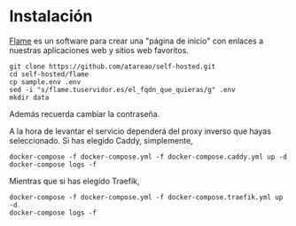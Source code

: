 # Instalación

[Flame](https://github.com/pawelmalak/flame) es un software para crear una "página de inicio" con enlaces a nuestras aplicaciones web y sitios web favoritos.

```
git clone https://github.com/atareao/self-hosted.git
cd self-hosted/flame
cp sample.env .env
sed -i "s/flame.tuservidor.es/el_fqdn_que_quieras/g" .env
mkdir data
```

Además recuerda cambiar la contraseña.

A la hora de levantar el servicio dependerá del proxy inverso que hayas seleccionado. Si has elegido Caddy, simplemente,

```
docker-compose -f docker-compose.yml -f docker-compose.caddy.yml up -d
docker-compose logs -f
```

Mientras que si has elegido Traefik,

```
docker-compose -f docker-compose.yml -f docker-compose.traefik.yml up -d
docker-compose logs -f
```
